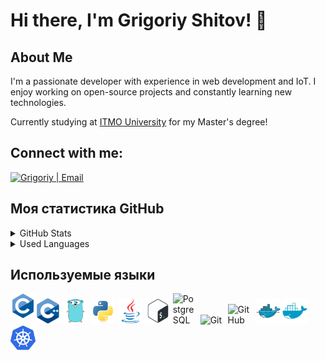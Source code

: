 # Hi there, I'm Grigoriy Shitov! 👋

## About Me
I'm a passionate developer with experience in web development and IoT. I enjoy working on open-source projects and constantly learning new technologies.

Currently studying at [ITMO University][itmo] for my Master's degree!
## Connect with me:

[<img src="https://img.icons8.com/color/48/000000/gmail.png" alt="Grigoriy | Email" width="40px" />][email]


## Моя статистика GitHub
<details>
<summary>GitHub Stats</summary>

![Статистика](https://github-readme-stats.vercel.app/api?username=GrigoriyShitov&show_icons=true&rank_icon=github&theme=radical)

</details>

<details>
<summary>Used Languages</summary>

![Топ языков](https://github-readme-stats.vercel.app/api/top-langs/?username=GrigoriyShitov&layout=compact&size_weight=0.1&theme=radical)

</details>



## Используемые языки
<img align="left" src="https://raw.githubusercontent.com/devicons/devicon/master/icons/c/c-original.svg" alt="C" width="40" height="40" style="display: inline-block;"/>
<img src="https://raw.githubusercontent.com/devicons/devicon/master/icons/cplusplus/cplusplus-original.svg" alt="C++" width="40" height="40" style="display: inline-block;"/>
<img src="https://raw.githubusercontent.com/devicons/devicon/master/icons/go/go-original.svg" alt="Go" width="40" height="40" style="display: inline-block;"/>
<img src="https://raw.githubusercontent.com/devicons/devicon/master/icons/python/python-original.svg" alt="Python" width="40" height="40" style="display: inline-block;"/>
<img src="https://raw.githubusercontent.com/devicons/devicon/master/icons/java/java-original.svg" alt="Java" width="40" height="40" style="display: inline-block;"/>
<img src="https://raw.githubusercontent.com/devicons/devicon/master/icons/bash/bash-original.svg" alt="Shell" width="40" height="40" style="display: inline-block;"/>
<img src="https://cdn.jsdelivr.net/gh/devicons/devicon/icons/postgresql/postgresql-original-wordmark.svg" alt="PostgreSQL" width="40px" style="display: inline-block;"/>
<img src="https://cdn.jsdelivr.net/gh/devicons/devicon/icons/git/git-original-wordmark.svg" alt="Git" width="40px" style="display: inline-block;"/>
<img src="https://cdn.jsdelivr.net/gh/devicons/devicon/icons/github/github-original-wordmark.svg" alt="GitHub" width="40px" style="display: inline-block;"/>
<img src="https://raw.githubusercontent.com/devicons/devicon/master/icons/docker/docker-original.svg" alt="Docker" width="40" height="40" style="display: inline-block;"/>
<img src="https://raw.githubusercontent.com/devicons/devicon/master/icons/docker/docker-plain.svg" alt="Docker Compose" width="40" height="40" style="display: inline-block;"/>
<img src="https://raw.githubusercontent.com/devicons/devicon/master/icons/kubernetes/kubernetes-plain.svg" alt="Kubernetes" width="40" height="40" style="display: inline-block;"/>


<!-- Links to my pages -->
[email]: mailto:grisha.shitob1@gmail.com
[itmo]: https://itmo.ru